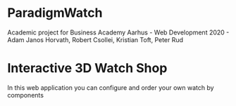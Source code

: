 # ParadigmWatch

Academic project for Business Academy Aarhus - Web Development
2020 - Adam Janos Horvath, Robert Csollei, Kristian Toft, Peter Rud


# Interactive 3D Watch Shop

In this web application you can configure and order your own watch by components 
